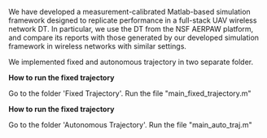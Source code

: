 We have developed a measurement-calibrated Matlab-based simulation framework designed to replicate performance in a full-stack UAV wireless network DT. In particular, we use the DT from the NSF AERPAW platform, and compare its reports with those generated by our developed simulation framework in
wireless networks with similar settings. 

We implemented fixed and autonomous trajectory in two separate folder.

**How to run the fixed trajectory**

Go to the folder 'Fixed Trajectory'. Run the file "main_fixed_trajectory.m"

**How to run the fixed trajectory**

Go to the folder 'Autonomous Trajectory'. Run the file "main_auto_traj.m"
